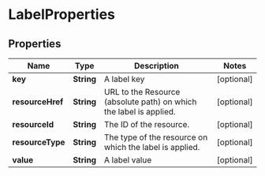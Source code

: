 

# LabelProperties

## Properties

| Name | Type | Description | Notes |
| ------------ | ------------- | ------------- | ------------- |
| **key** | **String** | A label key |  [optional] |
| **resourceHref** | **String** | URL to the Resource (absolute path) on which the label is applied. |  [optional] |
| **resourceId** | **String** | The ID of the resource. |  [optional] |
| **resourceType** | **String** | The type of the resource on which the label is applied. |  [optional] |
| **value** | **String** | A label value |  [optional] |


